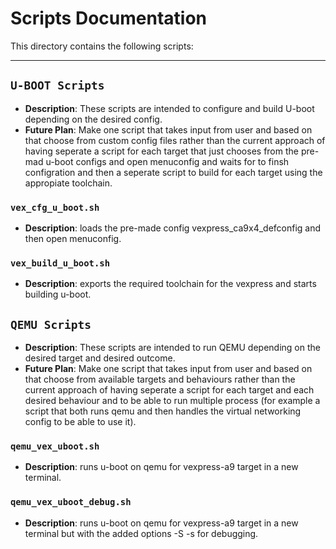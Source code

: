 # Scripts Documentation

This directory contains the following scripts:

---

## `U-BOOT Scripts`

- **Description**: These scripts are intended to configure and build U-boot depending on the desired config.
- **Future Plan**: Make one script that takes input from user and based on that choose from custom config files rather than the current approach of having seperate a script for each target that just chooses from the pre-mad u-boot configs and open menuconfig and waits for to finsh configration and then a seperate script to build for each target using the appropiate toolchain.

### `vex_cfg_u_boot.sh`

- **Description**: loads the pre-made config vexpress_ca9x4_defconfig and then open menuconfig.

### `vex_build_u_boot.sh`

- **Description**: exports the required toolchain for the vexpress and starts building u-boot.

## `QEMU Scripts`

- **Description**: These scripts are intended to run QEMU depending on the desired target and desired outcome.
- **Future Plan**: Make one script that takes input from user and based on that choose from available targets and behaviours rather than the current approach of having seperate a script for each target and each desired behaviour and to be able to run multiple process (for example a script that both runs qemu and then handles the virtual networking config to be able to use it).

### `qemu_vex_uboot.sh`

- **Description**: runs u-boot on qemu for vexpress-a9 target in a new terminal.

### `qemu_vex_uboot_debug.sh`

- **Description**: runs u-boot on qemu for vexpress-a9 target in a new terminal but with the added options -S -s for debugging.
